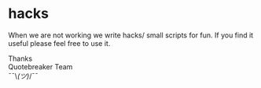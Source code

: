 hacks
=====

When we are not working we write hacks/ small scripts for fun. 
If you find it useful please feel free to use it.

Thanks  
Quotebreaker Team  
¯¯\\_(ツ)_/¯¯

